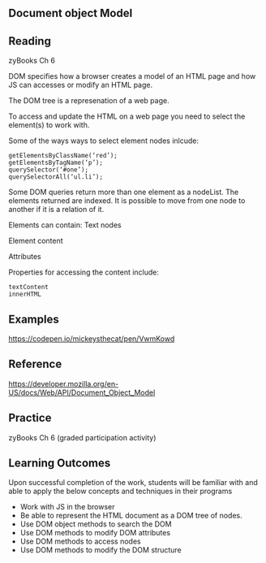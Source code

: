 ## Document object Model
## Reading

zyBooks Ch 6

DOM specifies how a browser creates a model of an HTML page and how JS can accesses or modify an HTML page. 

The DOM tree is a represenation of a web page.

To access and update the HTML on a web page you need to select the element(s) to work with. 

Some of the ways ways to select element nodes inlcude: 

```getElementById(‘one’);
getElementsByClassName(‘red’);
getElementsByTagName(‘p’);
querySelector(‘#one’);
querySelectorAll(‘ul.li’);
```

Some DOM queries return more than one element as a nodeList. The elements returned are indexed.
It is possible to move from one node to another if it is a relation of it.

Elements can contain:
Text nodes

Element content

Attributes

Properties for accessing the content include: 

```nodeValue 
textContent 
innerHTML
```


## Examples
https://codepen.io/mickeysthecat/pen/VwmKowd

## Reference
https://developer.mozilla.org/en-US/docs/Web/API/Document_Object_Model

## Practice
 
zyBooks Ch 6 (graded participation activity)

## Learning Outcomes
Upon successful completion of the work, students will be familiar with and able to apply the below concepts and techniques in their programs

* Work with JS in the browser
* Be able to represent the HTML document as a DOM tree of nodes.
* Use DOM object methods to search the DOM
* Use DOM methods to modify DOM attributes
* Use DOM methods to access nodes
* Use DOM methods to modify the DOM structure


